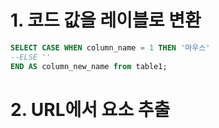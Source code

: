 # 1. 코드 값을 레이블로 변환
```sql
SELECT CASE WHEN column_name = 1 THEN '마우스' 
--ELSE ''
END AS column_new_name from table1;
```

# 2. URL에서 요소 추출
